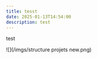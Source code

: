 ```yaml
---
title: tesst
date: 2025-01-13T14:54:00
description: test
---
```

test

![](/imgs/structure projets new.png)
